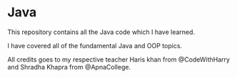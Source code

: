 # Java

This repository contains all the Java code which I have learned.

I have covered all of the fundamental Java and OOP topics. 

All credits goes to my respective teacher Haris khan from @CodeWithHarry and Shradha Khapra from @ApnaCollege.
